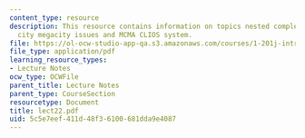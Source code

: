 ```yaml
---
content_type: resource
description: This resource contains information on topics nested complexity, the mexico
  city megacity issues and MCMA CLIOS system.
file: https://ol-ocw-studio-app-qa.s3.amazonaws.com/courses/1-201j-introduction-to-transportation-systems-fall-2006/5c5e7eef411d48f36100681dda9e4087_lect22.pdf
file_type: application/pdf
learning_resource_types:
- Lecture Notes
ocw_type: OCWFile
parent_title: Lecture Notes
parent_type: CourseSection
resourcetype: Document
title: lect22.pdf
uid: 5c5e7eef-411d-48f3-6100-681dda9e4087
---
```

